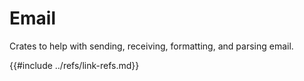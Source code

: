 # Email

Crates to help with sending, receiving, formatting, and parsing email.

{{#include ../refs/link-refs.md}}
